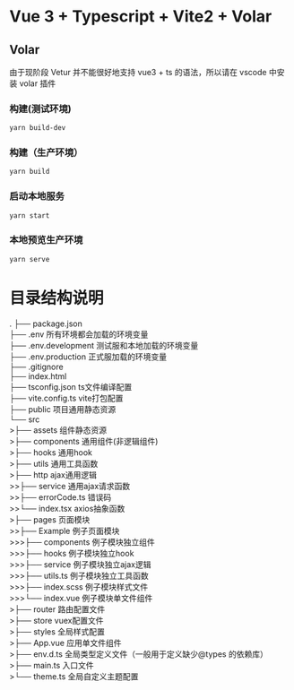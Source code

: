 # Vue 3 + Typescript + Vite2 + Volar

## Volar

由于现阶段 Vetur 并不能很好地支持 vue3 + ts 的语法，所以请在 vscode 中安装 volar 插件

### 构建(测试环境)

```bash
yarn build-dev
```

### 构建（生产环境）

```bash
yarn build
```

### 启动本地服务

```bash
yarn start
```

### 本地预览生产环境

```bash
yarn serve
```

# 目录结构说明

.
├── package.json  
├── .env  所有环境都会加载的环境变量  
├── .env.development  测试服和本地加载的环境变量  
├── .env.production  正式服加载的环境变量  
├── .gitignore  
├── index.html  
├── tsconfig.json  ts文件编译配置  
├── vite.config.ts  vite打包配置  
├── public  项目通用静态资源  
└── src  
    >├── assets  组件静态资源  
    >├── components  通用组件(非逻辑组件)  
    >├── hooks  通用hook  
    >├── utils  通用工具函数  
    >├── http  ajax通用逻辑  
        >>├── service  通用ajax请求函数  
        >>├── errorCode.ts  错误码  
        >>└── index.tsx  axios抽象函数  
    >├── pages  页面模块  
        >>├── Example  例子页面模块  
            >>>├── components  例子模块独立组件  
            >>>├── hooks  例子模块独立hook  
            >>>├── service  例子模块独立ajax逻辑  
            >>>├── utils.ts  例子模块独立工具函数  
            >>>├── index.scss  例子模块样式文件  
            >>>└── index.vue  例子模块单文件组件  
    >├── router  路由配置文件  
    >├── store  vuex配置文件  
    >├── styles  全局样式配置  
    >├── App.vue  应用单文件组件  
    >├── env.d.ts  全局类型定义文件（一般用于定义缺少@types 的依赖库）  
    >├── main.ts  入口文件  
    >└── theme.ts  全局自定义主题配置  
